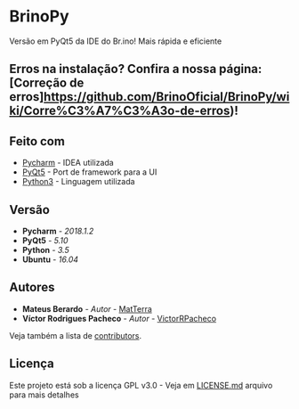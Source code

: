 # BrinoPy
Versão em PyQt5 da IDE do Br.ino! Mais rápida e eficiente

## Erros na instalação? Confira a nossa página: [Correção de erros]https://github.com/BrinoOficial/BrinoPy/wiki/Corre%C3%A7%C3%A3o-de-erros)!

## Feito com

* [Pycharm](https://www.jetbrains.com/pycharm/) - IDEA utilizada
* [PyQt5](https://www.riverbankcomputing.com/software/pyqt/download5) - Port de framework para a UI
* [Python3](https://www.python.org/download/releases/3.0/) - Linguagem utilizada

## Versão

* **Pycharm** - *2018.1.2*
* **PyQt5** - *5.10*
* **Python** - *3.5*
* **Ubuntu** - *16.04*

## Autores

* **Mateus Berardo** - *Autor* - [MatTerra](https://github.com/MatTerra)
* **Víctor Rodrigues Pacheco** - *Autor* - [VictorRPacheco](https://github.com/VictorRPacheco)

Veja também a lista de [contributors](https://github.com/BrinoOficial/BrinoPy/graphs/contributors).

## Licença

Este projeto está sob a licença GPL v3.0 - Veja em [LICENSE.md](LICENSE.md) arquivo para mais detalhes
